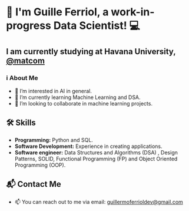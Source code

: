 # 👋 I'm Guille Ferriol, a work-in-progress Data Scientist! 💻

## I am currently studying at Havana University, [@matcom](https://github.com/matcom)

###  ℹ️ About Me
- 👀 I’m interested in AI in general.
- 🌱 I’m currently learning Machine Learning and DSA.
- 💞️ I’m looking to collaborate in machine learning projects.

## 🛠️ Skills
- **Programming:** Python and SQL.
- **Software Development:** Experience in creating applications.
- **Software engineer:** Data Structures and Algorithms (DSA) , Design Patterns, SOLID,  Functional Programming (FP) and Object Oriented Programming (OOP).

## 📬 Contact Me
- 📫 You can reach out to me via email: guillermoferrioldev@gmail.com

<!---
guilleferrioldev/guilleferrioldev is a ✨ special ✨ repository because its `README.md` (this file) appears on your GitHub profile.
You can click the Preview link to take a look at your changes.
--->
